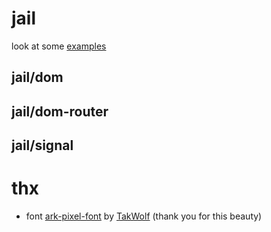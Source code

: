 # jail

look at some [examples](https://jail-examples.deno.dev/)

## jail/dom

## jail/dom-router

## jail/signal

# thx

- font [ark-pixel-font](https://github.com/TakWolf/ark-pixel-font) by
  [TakWolf](https://github.com/TakWolf) (thank you for this beauty)
